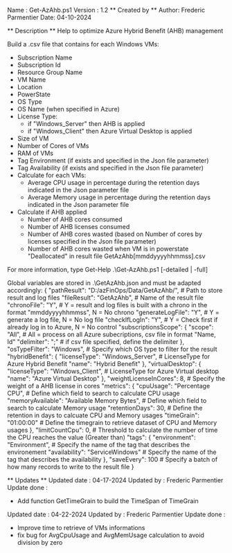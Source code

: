Name    : Get-AzAhb.ps1
Version : 1.2
** Created by **
Author: Frederic Parmentier
Date: 04-10-2024

** Description **
Help to optimize Azure Hybrid Benefit (AHB) management

Build a .csv file that contains for each Windows VMs:
  - Subscription Name
  - Subscription Id
  - Resource Group Name
  - VM Name
  - Location
  - PowerState
  - OS Type
  - OS Name (when specified in Azure)
  - License Type: 
    - if "Windows_Server" then AHB is applied
    - if "Windows_Client" then Azure Virtual Desktop is applied
  - Size of VM
  - Number of Cores of VMs
  - RAM of VMs
  - Tag Environment (if exists and specified in the Json file parameter)
  - Tag Availability (if exists and specified in the Json file parameter)
  - Calculate for each VMs:
    - Average CPU usage in percentage during the retention days indicated in the Json parameter file
    - Average Memory usage in percentage during the retention days indicated in the Json parameter file
  - Calculate if AHB applied
    - Number of AHB cores consumed
    - Number of AHB licenses consumed
    - Number of AHB cores wasted (based on Number of cores by licenses specified in the Json file parameter)
    - Number of AHB cores wasted when VM is in powerstate "Deallocated"
in result file GetAzAhb[mmddyyyyhhmmss].csv
  
For more information, type Get-Help .\Get-AzAhb.ps1 [-detailed | -full]

Global variables are stored in .\GetAzAhb.json and must be adapted accordingly:
{
  "pathResult": "D:/azFinOps/Data/GetAzAhb/", # Path to store result and log files
  "fileResult": "GetAzAhb",                   # Name of the result file
  "chronoFile": "Y",                          # Y = result and log files is built with a chrono in the format "mmddyyyyhhmmss", N = No chrono
  "generateLogFile": "Y",                     # Y = generate a log file, N = No log file
  "checkIfLogIn": "Y",                        # Y = Check first if already log in to Azure, N = No control
  "subscriptionsScope": {
    "scope": "All",                           # All = process on all Azure subecriptions, csv file in format "Name, Id"
    "delimiter": ";"                          # if csv file specified, define the delimiter
  },
  "osTypeFilter": "Windows",                  # Specify which OS type to filter for the result 
  "hybridBenefit": {
    "licenseType": "Windows_Server",          # LicenseType for Azure Hybrid Benefit
    "name": "Hybrid Benefit"
  },
  "virtualDesktop": {
    "licenseType": "Windows_Client",          # LicenseType for Azure Virtual desktop
    "name": "Azure Virtual Desktop"
  },
  "weightLicenseInCores": 8,                  # Specify the weight of a AHB license in cores
  "metrics": {
    "cpuUsage": "Percentage CPU",             # Define which field to search to calculate CPU usage
    "memoryAvailable": "Available Memory Bytes", # Define which field to search to calculate Memory usage
    "retentionDays": 30,                      # Define the retention in days to calcuate CPU and Memory usages
    "timeGrain": "01:00:00"                   # Define the timegrain to retrieve dataset of CPU and Memory usages
  },
  "limitCountCpu": 0,                         # Threshold to calculate the number of time the CPU reaches the value (Greater than)
  "tags": {
    "environment": "Environment",             # Specify the name of the tag that describes the environement
    "availability": "ServiceWindows"          # Specify the name of the tag that describes the availability
  },
  "saveEvery": 100                            # Specify a batch of how many records to write to the result file
}

** Updates **
Updated date  : 04-17-2024
Updated by    : Frederic Parmentier
Update done   :
 - Add function GetTimeGrain to build the TimeSpan of TimeGrain

Updated date  : 04-22-2024
Updated by    : Frederic Parmentier
Update done   :
 - Improve time to retrieve of VMs informations
 - fix bug for AvgCpuUsage and AvgMemUsage calculation to avoid division by zero